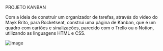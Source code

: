 PROJETO KANBAN

Com a ideia de construir um organizador de tarefas, através do vídeo do Mayk Brito, para Rocketseat, construi uma página de Kanban, que é um quadro com cartões e sinalizações, parecido
com o Trello ou o Notion, utilizando as linguagens HTML e CSS.

![image](https://github.com/mayarasa98/ProjetoKanban/assets/133697616/81085857-ee21-4600-bdf0-f15d86d9a56d)
